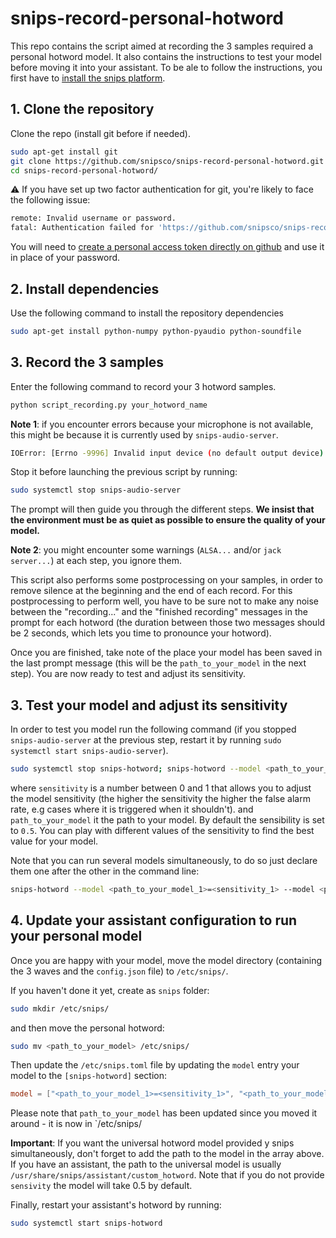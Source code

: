 # snips-record-personal-hotword

This repo contains the script aimed at recording the 3 samples required a personal hotword model. 
It also contains the instructions to test your model before moving it into your assistant. To be ale to follow the instructions, you first have to [install the snips platform](https://github.com/snipsco/snips-platform-documentation/wiki/1.-Setup-the-Snips-Voice-Platform).

## 1. Clone the repository
Clone the repo (install git before if needed).

```bash
sudo apt-get install git
git clone https://github.com/snipsco/snips-record-personal-hotword.git
cd snips-record-personal-hotword/
```

⚠ If you have set up two factor authentication for git, you're likely to face the following issue:
```bash
remote: Invalid username or password.
fatal: Authentication failed for 'https://github.com/snipsco/snips-record-personal-hotword.git/'
```
You will need to [create a personal access token directly on github](https://help.github.com/articles/creating-a-personal-access-token-for-the-command-line/) and use it in place of your password.

## 2. Install dependencies
Use the following command to install the repository dependencies
```bash
sudo apt-get install python-numpy python-pyaudio python-soundfile
```

## 3. Record the 3 samples

Enter the following command to record your 3 hotword samples.

```bash
python script_recording.py your_hotword_name
```

**Note 1**: if you encounter errors because your microphone is not available, this might be because it is currently used by `snips-audio-server`. 
```bash
IOError: [Errno -9996] Invalid input device (no default output device)
```
Stop it before launching the previous script by running:
```bash
sudo systemctl stop snips-audio-server
```

The prompt will then guide you through the different steps. **We insist that the environment must 
be as quiet as possible to ensure the quality of your model.**

**Note 2**: you might encounter some warnings (`ALSA...` and/or `jack server...`) at each step, you ignore them.

This script also performs some postprocessing on your samples, in order to remove silence at the beginning and the end of each record. 
For this postprocessing to perform well, you have to be sure not to make any noise between the 
"recording..." and the "finished recording" messages in the prompt for each hotword (the duration between those two messages should be 2 seconds, 
which lets you time to pronounce your hotword). 

Once you are finished, take note of the place your model has been saved in the last prompt message (this will be the `path_to_your_model` in the next step). You are now ready to test and adjust its sensitivity.

## 3. Test your model and adjust its sensitivity

In order to test you model run the following command (if you stopped `snips-audio-server` at the previous step, restart it by running `sudo systemctl start snips-audio-server`).

```bash
sudo systemctl stop snips-hotword; snips-hotword --model <path_to_your_model>=<sensitivity>
```

where `sensitivity` is a number between 0 and 1 that allows you to adjust the model sensitivity (the higher the sensitivity the higher the false alarm rate, e.g cases where it is triggered when it shouldn't).
 and `path_to_your_model` it the path to your model. By default the sensibility is set to `0.5`. You can play with different values of the sensitivity to find the best value for your model.

Note that you can run several models simultaneously, to do so just declare them one after the other in the command line:

```bash
snips-hotword --model <path_to_your_model_1>=<sensitivity_1> --model <path_to_your_model_2>=<sensitivity_2>
```

## 4. Update your assistant configuration to run your personal model

Once you are happy with your model, move the model directory (containing the 3 waves and the `config.json` file) to `/etc/snips/`.

If you haven't done it yet, create as `snips` folder:
```bash
sudo mkdir /etc/snips/
```

and then move the personal hotword:
```bash
sudo mv <path_to_your_model> /etc/snips/
```

Then update the `/etc/snips.toml` file by updating the `model` entry your model to the `[snips-hotword]` section:

```toml
model = ["<path_to_your_model_1>=<sensitivity_1>", "<path_to_your_model_2>=<sensitivity_2>"]
```
Please note that `path_to_your_model` has been updated since you moved it around - it is now in `/etc/snips/

**Important**: If you want the universal hotword model provided y snips simultaneously, don't forget to add the path to the model in the array above. If you have an assistant, the path to the universal model is usually `/usr/share/snips/assistant/custom_hotword`.
Note that if you do not provide `sensivity` the model will take 0.5 by default.

Finally, restart your assistant's hotword by running:

```bash
sudo systemctl start snips-hotword
```